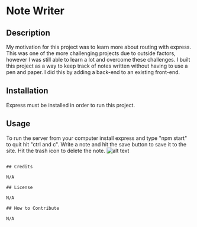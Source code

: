 # Note Writer

## Description

My motivation for this project was to learn more about routing with express. This was one of the more challenging projects due to outside factors, however I was still able to learn a lot and overcome these challenges. I built this project as a way to keep track of notes written without having to use a pen and paper. I did this by adding a back-end to an existing front-end. 


## Installation

Express must be installed in order to run this project.

## Usage

To run the server from your computer install express and type "npm start" to quit hit "ctrl and c". Write a note and hit the save button to save it to the site. Hit the trash icon to delete the note.
![alt text](assets/images/screenshot.png)
```

## Credits

N/A

## License

N/A

## How to Contribute

N/A


